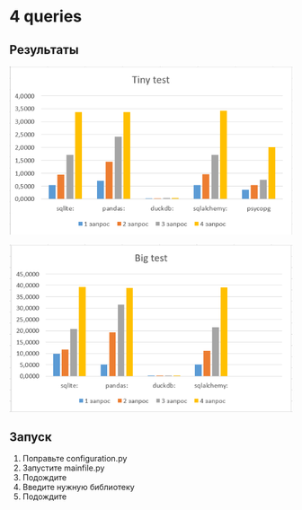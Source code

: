 # 4 queries
## Результаты

![](tiny_test.png)

![](big_test.png)

## Запуск
1. Поправьте configuration.py
2. Запустите mainfile.py
3. Подождите
4. Введите нужную библиотеку
5. Подождите

